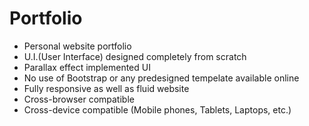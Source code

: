 # Portfolio
- Personal website portfolio
- U.I.(User Interface) designed completely from scratch
- Parallax effect implemented UI
- No use of Bootstrap or any predesigned tempelate available online
- Fully responsive as well as fluid website
- Cross-browser compatible
- Cross-device compatible (Mobile phones, Tablets, Laptops, etc.)
